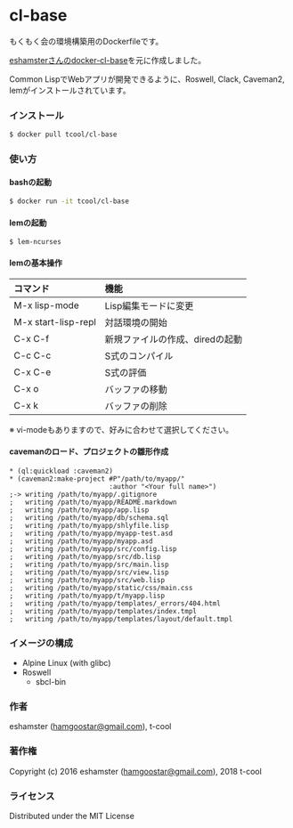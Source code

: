 # cl-base

もくもく会の環境構築用のDockerfileです。

[eshamsterさんのdocker-cl-base](https://github.com/eshamster/docker-cl-base)を元に作成しました。

Common LispでWebアプリが開発できるように、Roswell, Clack, Caveman2, lemがインストールされています。

### インストール

```bash
$ docker pull tcool/cl-base
```

### 使い方

#### bashの起動

```bash
$ docker run -it tcool/cl-base
```

#### lemの起動

```
$ lem-ncurses
```

#### lemの基本操作

| コマンド | 機能 |
|:---|:---|
| M-x lisp-mode | Lisp編集モードに変更 |
| M-x start-lisp-repl | 対話環境の開始 |
| C-x C-f | 新規ファイルの作成、diredの起動 |
| C-c C-c | S式のコンパイル |
| C-x C-e | S式の評価 |
| C-x o | バッファの移動 |
| C-x k | バッファの削除 |

※ vi-modeもありますので、好みに合わせて選択してください。

#### cavemanのロード、プロジェクトの雛形作成

```common-lisp
* (ql:quickload :caveman2)
* (caveman2:make-project #P"/path/to/myapp/"
                         :author "<Your full name>")
;-> writing /path/to/myapp/.gitignore
;   writing /path/to/myapp/README.markdown
;   writing /path/to/myapp/app.lisp
;   writing /path/to/myapp/db/schema.sql
;   writing /path/to/myapp/shlyfile.lisp
;   writing /path/to/myapp/myapp-test.asd
;   writing /path/to/myapp/myapp.asd
;   writing /path/to/myapp/src/config.lisp
;   writing /path/to/myapp/src/db.lisp
;   writing /path/to/myapp/src/main.lisp
;   writing /path/to/myapp/src/view.lisp
;   writing /path/to/myapp/src/web.lisp
;   writing /path/to/myapp/static/css/main.css
;   writing /path/to/myapp/t/myapp.lisp
;   writing /path/to/myapp/templates/_errors/404.html
;   writing /path/to/myapp/templates/index.tmpl
;   writing /path/to/myapp/templates/layout/default.tmpl
```

### イメージの構成

- Alpine Linux (with glibc)
- Roswell
    - sbcl-bin
### 作者

eshamster (hamgoostar@gmail.com), t-cool

### 著作権

Copyright (c) 2016 eshamster (hamgoostar@gmail.com), 2018 t-cool

### ライセンス

Distributed under the MIT License
